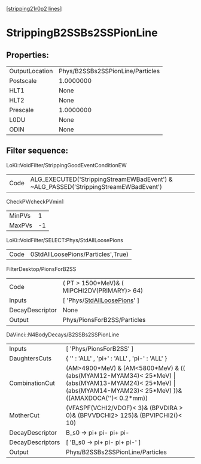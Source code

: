 [[stripping21r0p2 lines]](./stripping21r0p2-index)

# StrippingB2SSBs2SSPionLine

## Properties:

|                |                                  |
|----------------|----------------------------------|
| OutputLocation | Phys/B2SSBs2SSPionLine/Particles |
| Postscale      | 1.0000000                        |
| HLT1           | None                             |
| HLT2           | None                             |
| Prescale       | 1.0000000                        |
| L0DU           | None                             |
| ODIN           | None                             |

## Filter sequence:

LoKi::VoidFilter/StrippingGoodEventConditionEW

|      |                                                                                      |
|------|--------------------------------------------------------------------------------------|
| Code | ALG_EXECUTED('StrippingStreamEWBadEvent') & ~ALG_PASSED('StrippingStreamEWBadEvent') |

CheckPV/checkPVmin1

|        |     |
|--------|-----|
| MinPVs | 1   |
| MaxPVs | -1  |

LoKi::VoidFilter/SELECT:Phys/StdAllLoosePions

|      |                                    |
|------|------------------------------------|
| Code | 0StdAllLoosePions/Particles',True) |

FilterDesktop/PionsForB2SS

|                 |                                                                                     |
|-----------------|-------------------------------------------------------------------------------------|
| Code            | ( PT \> 1500\*MeV)& ( MIPCHI2DV(PRIMARY)\> 64)                                      |
| Inputs          | [ 'Phys/[StdAllLoosePions](./stripping21r0p2-commonparticles-stdallloosepions)' ] |
| DecayDescriptor | None                                                                                |
| Output          | Phys/PionsForB2SS/Particles                                                         |

DaVinci::N4BodyDecays/B2SSBs2SSPionLine

|                  |                                                                                                                                                                          |
|------------------|--------------------------------------------------------------------------------------------------------------------------------------------------------------------------|
| Inputs           | [ 'Phys/PionsForB2SS' ]                                                                                                                                                |
| DaughtersCuts    | { '' : 'ALL' , 'pi+' : 'ALL' , 'pi-' : 'ALL' }                                                                                                                           |
| CombinationCut   | (AM\>4900\*MeV) & (AM\<5800\*MeV) & (( (abs(MYAM12-MYAM34)\< 25\*MeV) \| (abs(MYAM13-MYAM24)\< 25\*MeV) \| (abs(MYAM14-MYAM23)\< 25\*MeV) ))& ((AMAXDOCA('')\< 0.2\*mm)) |
| MotherCut        | (VFASPF(VCHI2/VDOF)\< 3)& (BPVDIRA \> 0)& (BPVVDCHI2\> 125)& (BPVIPCHI2()\< 10)                                                                                          |
| DecayDescriptor  | B_s0 -\> pi+ pi- pi+ pi-                                                                                                                                                 |
| DecayDescriptors | [ 'B_s0 -\> pi+ pi- pi+ pi-' ]                                                                                                                                         |
| Output           | Phys/B2SSBs2SSPionLine/Particles                                                                                                                                         |
